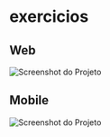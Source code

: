 # exercicios

 ## Web
![Screenshot do Projeto](https://github.com/kayomacedo/exercicios/blob/main/screenshot/web.png)
## Mobile
![Screenshot do Projeto](https://github.com/kayomacedo/exercicios/blob/main/screenshot/mobile.png)
